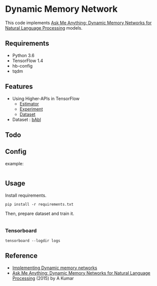 # Dynamic Memory Network

This code implements [Ask Me Anything:
Dynamic Memory Networks for Natural Language Processing](https://arxiv.org/pdf/1506.07285.pdf) models.


## Requirements

- Python 3.6
- TensorFlow 1.4
- hb-config
- tqdm

## Features

- Using Higher-APIs in TensorFlow
	- [Estimator](https://www.tensorflow.org/api_docs/python/tf/estimator/Estimator)
	- [Experiment](https://www.tensorflow.org/api_docs/python/tf/contrib/learn/Experiment)
	- [Dataset](https://www.tensorflow.org/api_docs/python/tf/contrib/data/Dataset)
- Dataset : [bAbl](https://research.fb.com/downloads/babi/)

## Todo




## Config

example: 

```yml

```


## Usage

Install requirements.

```pip install -r requirements.txt```

Then, prepare dataset and train it.

```

```

### Tensorboard

```tensorboard --logdir logs```


## Reference

- [Implementing Dynamic memory networks](https://yerevann.github.io/2016/02/05/implementing-dynamic-memory-networks/)
- [Ask Me Anything:
Dynamic Memory Networks for Natural Language Processing](https://arxiv.org/pdf/1506.07285.pdf) (2015) by A Kumar
